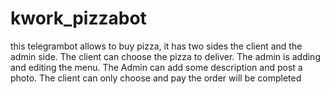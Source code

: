 # kwork_pizzabot

<p>this telegrambot allows to buy pizza, it has two sides the client and the admin side. The client can choose the pizza to deliver. The admin is adding and editing the menu. The Admin can add some description and post a photo. The client can only choose and pay the order will be completed</p>
